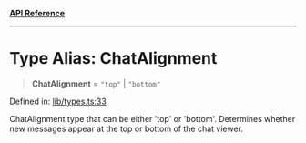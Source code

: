 [**API Reference**](../README.md)

***

# Type Alias: ChatAlignment

> **ChatAlignment** = `"top"` \| `"bottom"`

Defined in: [lib/types.ts:33](https://github.com/wix-incubator/chat-viewer/blob/d5c91da65f244d4cd5de38b6c7810418b3052484/lib/types.ts#L33)

ChatAlignment type that can be either 'top' or 'bottom'.
Determines whether new messages appear at the top or bottom of the chat viewer.
